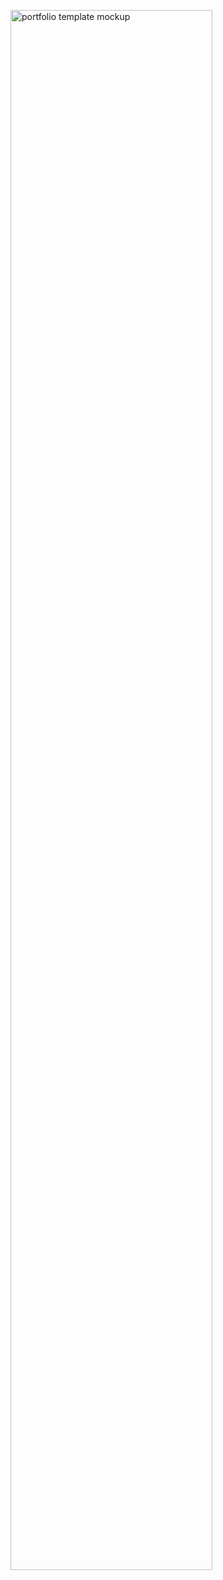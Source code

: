 <img width="80%" align="center" src="https://github.com/Dorota1997/react-frontend-dev-portfolio/blob/images/images/portfolio_mockup.png" alt="portfolio template mockup" /> <br/>
<!-- <img height="350px" align="right" src="https://github.com/Dorota1997/react-frontend-dev-portfolio/blob/images/images/mobile-demo.gif" alt="portfolio mobile demo gif"/> -->

<!-- <img align="left" src="https://github.com/leungwensen/svg-icon/blob/master/dist/svg/logos/react.svg" height="50" alt="react icon"/>
 -->


